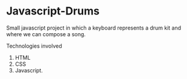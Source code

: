 # Javascript-Drums

Small javascript project in which a keyboard represents a drum kit and where we can compose a song.

Technologies involved
1. HTML
2. CSS
3. Javascript.

